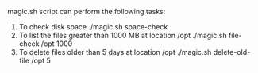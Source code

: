 magic.sh script can perform the following tasks:

1. To check disk space
   ./magic.sh space-check
2. To list the files greater than 1000 MB at location /opt
   ./magic.sh file-check /opt 1000
3. To delete files older than 5 days at location /opt
   ./magic.sh delete-old-file /opt 5
